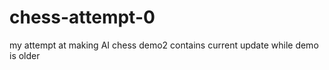 # chess-attempt-0
my attempt at making AI chess 
demo2 contains current update while demo is older 

